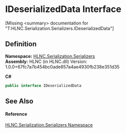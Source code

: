 # IDeserializedData Interface


\[Missing &lt;summary&gt; documentation for "T:HLNC.Serialization.Serializers.IDeserializedData"\]



## Definition
**Namespace:** <a href="N_HLNC_Serialization_Serializers">HLNC.Serialization.Serializers</a>  
**Assembly:** HLNC (in HLNC.dll) Version: 1.0.0+67fc7a7b454bc0ade857a4ae4930fb238e351d35

**C#**
``` C#
public interface IDeserializedData
```



## See Also


#### Reference
<a href="N_HLNC_Serialization_Serializers">HLNC.Serialization.Serializers Namespace</a>  
